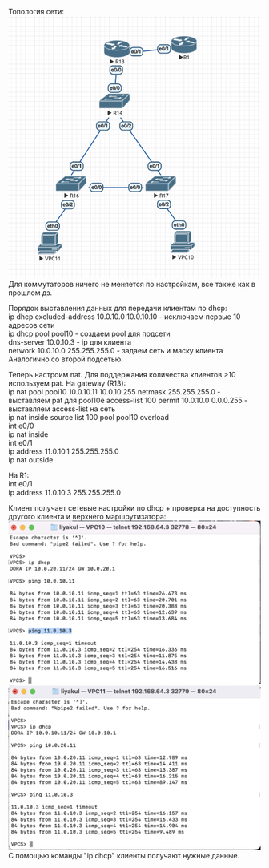Топология сети:
![](schema.png)
Для коммутаторов ничего не меняется по настройкам, все также как в прошлом дз.

Порядок выставления данных для передачи клиентам по dhcp:\
ip dhcp excluded-address 10.0.10.0 10.0.10.10 - исключаем первые 10 адресов сети\
ip dhcp pool pool10 - создаем pool для подсети\
dns-server 10.0.10.3 - ip для клиента\
network 10.0.10.0 255.255.255.0 - задаем сеть и маску клиента\
Аналогично со второй подсетью.

Теперь настроим nat. Для поддержания количества клиентов >10 используем pat. На gateway (R13):\
ip nat pool pool10 10.0.10.11 10.0.10.255 netmask 255.255.255.0 - выставляем pat для pool10ё
access-list 100 permit 10.0.10.0 0.0.0.255 - выставляем access-list на сеть\
ip nat inside source list 100 pool pool10 overload\
int e0/0\
    ip nat inside\
int e0/1\
    ip address 11.0.10.1 255.255.255.0\
    ip nat outside

На R1:\
int e0/1\
    ip address 11.0.10.3 255.255.255.0

Клиент получает сетевые настройки по dhcp + проверка на доступность другого клиента и верхнего маршрутизатора:
![](10.png)
![](11.png)
С помощью команды "ip dhcp" клиенты получают нужные данные.
